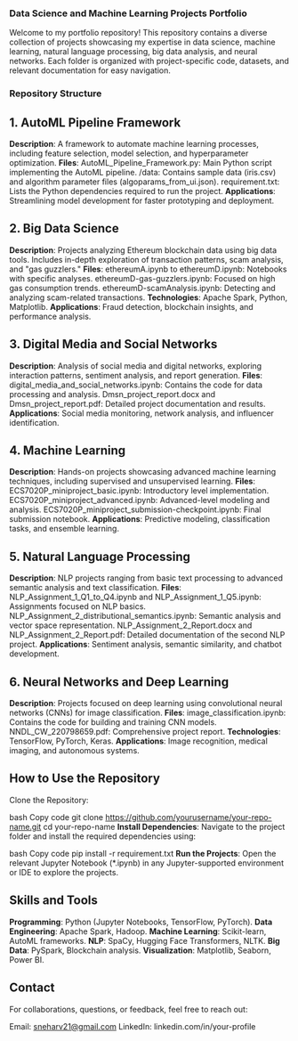 
### Data Science and Machine Learning Projects Portfolio
Welcome to my portfolio repository! This repository contains a diverse collection of projects showcasing my expertise in data science, machine learning, natural language processing, big data analysis, and neural networks. Each folder is organized with project-specific code, datasets, and relevant documentation for easy navigation.

### Repository Structure

## 1. AutoML Pipeline Framework
**Description**: A framework to automate machine learning processes, including feature selection, model selection, and hyperparameter optimization.                  **Files**:
AutoML_Pipeline_Framework.py: Main Python script implementing the AutoML pipeline.
/data: Contains sample data (iris.csv) and algorithm parameter files (algoparams_from_ui.json).
requirement.txt: Lists the Python dependencies required to run the project.                                                                                  **Applications**: Streamlining model development for faster prototyping and deployment.

## 2. Big Data Science
**Description**: Projects analyzing Ethereum blockchain data using big data tools. Includes in-depth exploration of transaction patterns, scam analysis, and "gas guzzlers."  **Files**:
ethereumA.ipynb to ethereumD.ipynb: Notebooks with specific analyses.
ethereumD-gas-guzzlers.ipynb: Focused on high gas consumption trends.
ethereumD-scamAnalysis.ipynb: Detecting and analyzing scam-related transactions.                                                                                      **Technologies**: Apache Spark, Python, Matplotlib.                                                                                                                **Applications**: Fraud detection, blockchain insights, and performance analysis.

## 3. Digital Media and Social Networks
**Description**: Analysis of social media and digital networks, exploring interaction patterns, sentiment analysis, and report generation.
**Files**:
digital_media_and_social_networks.ipynb: Contains the code for data processing and analysis.
Dmsn_project_report.docx and Dmsn_project_report.pdf: Detailed project documentation and results.
**Applications**: Social media monitoring, network analysis, and influencer identification.

## 4. Machine Learning
**Description**: Hands-on projects showcasing advanced machine learning techniques, including supervised and unsupervised learning.
**Files**:
ECS7020P_miniproject_basic.ipynb: Introductory level implementation.
ECS7020P_miniproject_advanced.ipynb: Advanced-level modeling and analysis.
ECS7020P_miniproject_submission-checkpoint.ipynb: Final submission notebook.
**Applications**: Predictive modeling, classification tasks, and ensemble learning.

## 5. Natural Language Processing
**Description**: NLP projects ranging from basic text processing to advanced semantic analysis and text classification.
**Files**:
NLP_Assignment_1_Q1_to_Q4.ipynb and NLP_Assignment_1_Q5.ipynb: Assignments focused on NLP basics.
NLP_Assignment_2_distributional_semantics.ipynb: Semantic analysis and vector space representation.
NLP_Assignment_2_Report.docx and NLP_Assignment_2_Report.pdf: Detailed documentation of the second NLP project.
**Applications**: Sentiment analysis, semantic similarity, and chatbot development.

## 6. Neural Networks and Deep Learning
**Description**: Projects focused on deep learning using convolutional neural networks (CNNs) for image classification.
**Files**:
image_classification.ipynb: Contains the code for building and training CNN models.
NNDL_CW_220798659.pdf: Comprehensive project report.
**Technologies**: TensorFlow, PyTorch, Keras.
**Applications**: Image recognition, medical imaging, and autonomous systems.
## How to Use the Repository
Clone the Repository:

bash
Copy code
git clone https://github.com/yourusername/your-repo-name.git
cd your-repo-name
**Install Dependencies**: Navigate to the project folder and install the required dependencies using:

bash
Copy code
pip install -r requirement.txt
**Run the Projects**: Open the relevant Jupyter Notebook (*.ipynb) in any Jupyter-supported environment or IDE to explore the projects.

## Skills and Tools
**Programming**: Python (Jupyter Notebooks, TensorFlow, PyTorch).
**Data Engineering**: Apache Spark, Hadoop.
**Machine Learning**: Scikit-learn, AutoML frameworks.
**NLP**: SpaCy, Hugging Face Transformers, NLTK.
**Big Data**: PySpark, Blockchain analysis.
**Visualization**: Matplotlib, Seaborn, Power BI.

## Contact
For collaborations, questions, or feedback, feel free to reach out:

Email: sneharv21@gmail.com
LinkedIn: linkedin.com/in/your-profile
